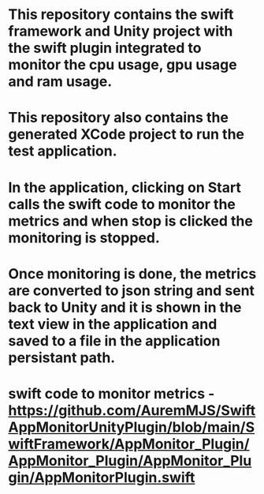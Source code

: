 # This repository contains the swift framework and Unity project with the swift plugin integrated to monitor the cpu usage, gpu usage and ram usage.
# This repository also contains the generated XCode project to run the test application.
# In the application, clicking on Start calls the swift code to monitor the metrics and when stop is clicked the monitoring is stopped.
# Once monitoring is done, the metrics are converted to json string and sent back to Unity and it is shown in the text view in the application and saved to a file in the application persistant path.
# swift code to monitor metrics - https://github.com/AuremMJS/SwiftAppMonitorUnityPlugin/blob/main/SwiftFramework/AppMonitor_Plugin/AppMonitor_Plugin/AppMonitor_Plugin/AppMonitorPlugin.swift
